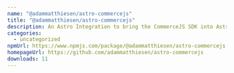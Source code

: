 ```yaml
---
name: "@adammatthiesen/astro-commercejs"
title: "@adammatthiesen/astro-commercejs"
description: An Astro Integration to bring the CommerceJS SDK into Astro snap in package.
categories:
  - uncategorized
npmUrl: https://www.npmjs.com/package/@adammatthiesen/astro-commercejs
homepageUrl: https://github.com/adammatthiesen/astro-commercejs
downloads: 11
---
```

